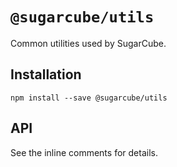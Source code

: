 # `@sugarcube/utils`

Common utilities used by SugarCube.

## Installation

```
npm install --save @sugarcube/utils
```

## API

See the inline comments for details.

